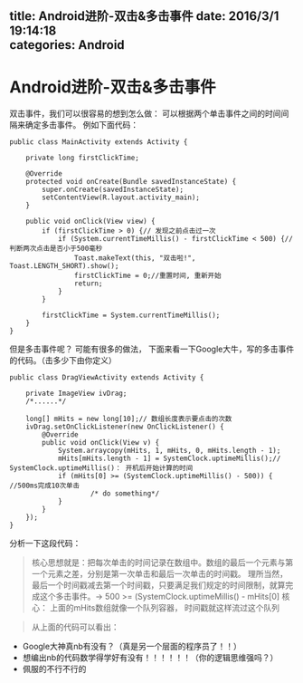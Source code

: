 title: Android进阶-双击&多击事件
date: 2016/3/1 19:14:18     
categories: Android
---

# Android进阶-双击&多击事件 #

双击事件，我们可以很容易的想到怎么做： 可以根据两个单击事件之间的时间间隔来确定多击事件。
例如下面代码：

	public class MainActivity extends Activity {
	
		private long firstClickTime;
	
		@Override
		protected void onCreate(Bundle savedInstanceState) {
			super.onCreate(savedInstanceState);
			setContentView(R.layout.activity_main);
		}
	
		public void onClick(View view) {
			if (firstClickTime > 0) {// 发现之前点击过一次
				if (System.currentTimeMillis() - firstClickTime < 500) {// 判断两次点击是否小于500毫秒
					Toast.makeText(this, "双击啦!", Toast.LENGTH_SHORT).show();
					firstClickTime = 0;//重置时间, 重新开始
					return;
				}
			}
	
			firstClickTime = System.currentTimeMillis();
		}
	}

但是多击事件呢？ 可能有很多的做法， 下面来看一下Google大牛，写的多击事件的代码。（击多少下由你定义）

	public class DragViewActivity extends Activity {

		private ImageView ivDrag;
		/*......*/

		long[] mHits = new long[10];// 数组长度表示要点击的次数
		ivDrag.setOnClickListener(new OnClickListener() {
			@Override
			public void onClick(View v) {
				System.arraycopy(mHits, 1, mHits, 0, mHits.length - 1);   
				mHits[mHits.length - 1] = SystemClock.uptimeMillis();//  SystemClock.uptimeMillis()： 开机后开始计算的时间
				if (mHits[0] >= (SystemClock.uptimeMillis() - 500)) {  //500ms完成10次单击
						/* do something*/
				}
			}
		});
	}

分析一下这段代码：
> 核心思想就是：把每次单击的时间记录在数组中。数组的最后一个元素与第一个元素之差，分别是第一次单击和最后一次单击的时间戳。
> 理所当然，最后一个时间戳减去第一个时间戳，只要满足我们规定的时间限制，就算完成这个多击事件。->  500 >= (SystemClock.uptimeMillis() - mHits[0] 
> 核心： 上面的mHits数组就像一个队列容器， 时间戳就这样流过这个队列



> 从上面的代码可以看出：
> 
- Google大神真nb有没有？（真是另一个层面的程序员了！！）
- 想编出nb的代码数学得学好有没有！！！！！！（你的逻辑思维强吗？）
- 佩服的不行不行的